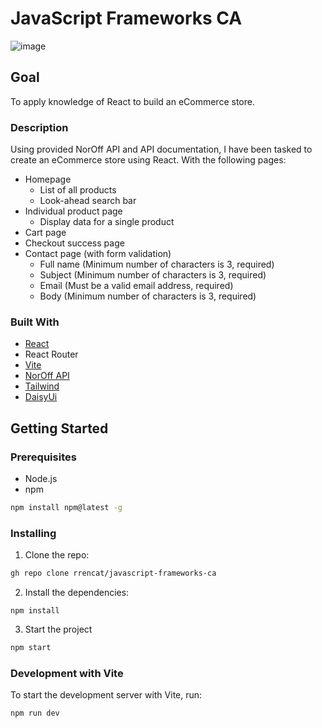 # JavaScript Frameworks CA

![image](https://github.com/rrencat/javascript-frameworks-ca/assets/104782737/16b2fe8b-2c36-444e-9ae8-52265ff236c1)

## Goal

To apply knowledge of React to build an eCommerce store.

### Description

Using provided NorOff API and API documentation, I have been tasked to create an eCommerce store using React. With the following pages:

- Homepage
    - List of all products
    - Look-ahead search bar
- Individual product page
    - Display data for a single product
- Cart page
- Checkout success page
- Contact page (with form validation)
    - Full name (Minimum number of characters is 3, required)
    - Subject (Minimum number of characters is 3, required)
    - Email (Must be a valid email address, required)
    - Body (Minimum number of characters is 3, required)

### Built With

- [React](https://react.dev)
- React Router
- [Vite](https://vitejs.dev)
- [NorOff API](https://docs.noroff.dev/docs/v2/basic/online-shop)
- [Tailwind](https://tailwindcss.com/docs/installation)
- [DaisyUi](https://daisyui.com/docs/install/)


## Getting Started

### Prerequisites

- Node.js
- npm

```bash
npm install npm@latest -g
```

### Installing


1. Clone the repo:

```bash
gh repo clone rrencat/javascript-frameworks-ca
```

2. Install the dependencies:

```
npm install
```

3. Start the project

```bash
npm start
```

### Development with Vite

To start the development server with Vite, run:

```bash
npm run dev
```

